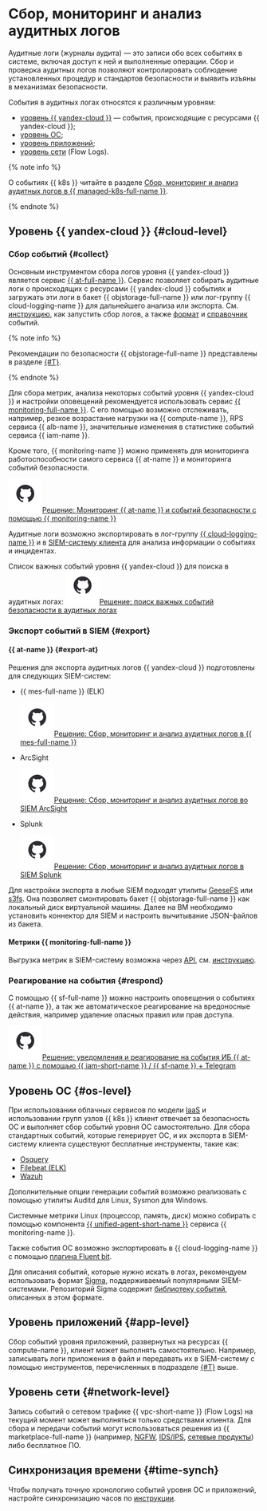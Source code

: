 # Сбор, мониторинг и анализ аудитных логов

Аудитные логи (журналы аудита) — это записи обо всех событиях в системе, включая доступ к ней и выполненные операции. Сбор и проверка аудитных логов позволяют контролировать соблюдение установленных процедур и стандартов безопасности и выявить изъяны в механизмах безопасности.

События в аудитных логах относятся к различным уровням:
- [уровень {{ yandex-cloud }}](#cloud-level) — события, происходящие с ресурсами {{ yandex-cloud }};
- [уровень ОС](#os-level);
- [уровень приложений](#app-level);
- [уровень сети](#network-level) (Flow Logs).

{% note info %}

О событиях {{ k8s }} читайте в разделе [Сбор, мониторинг и анализ аудитных логов в {{ managed-k8s-full-name }}](./kubernetes.md#collection-monitoring-analysis-audit-logs).

{% endnote %}

## Уровень {{ yandex-cloud }} {#cloud-level}

### Сбор событий {#collect}

Основным инструментом сбора логов уровня {{ yandex-cloud }} является сервис [{{ at-full-name }}](../../audit-trails/concepts/index.md). Сервис позволяет собирать аудитные логи о происходящих с ресурсами {{ yandex-cloud }} событиях и загружать эти логи в бакет {{ objstorage-full-name }} или лог-группу {{ cloud-logging-name }} для дальнейшего анализа или экспорта. См. [инструкцию](../../audit-trails/quickstart.md), как запустить сбор логов, а также [формат](../../audit-trails/concepts/format.md) и [справочник](../../audit-trails/concepts/events.md) событий.

{% note info %}

Рекомендации по безопасности {{ objstorage-full-name }} представлены в разделе [{#T}](secure-config.md#object-storage).

{% endnote %}

 Для сбора метрик, анализа некоторых событий уровня {{ yandex-cloud }} и настройки оповещений рекомендуется использовать сервис [{{ monitoring-full-name }}](../../monitoring/).  С его помощью возможно отслеживать, например, резкое возрастание нагрузки на {{ compute-name }}, RPS сервиса {{ alb-name }}, значительные изменения в статистике событий сервиса {{ iam-name }}.

Кроме того, {{ monitoring-name }} можно применять для мониторинга работоспособности самого сервиса {{ at-name }} и мониторинга событий безопасности.

![](../../_assets/overview/solution-library-icon.svg)[Решение: Мониторинг {{ at-name }} и событий безопасности с помощью {{ monitoring-name }}](https://github.com/yandex-cloud/yc-solution-library-for-security/tree/master/auditlogs/trail_monitoring)

Аудитные логи возможно экспортировать в лог-группу [{{ cloud-logging-name }}](../../logging/) и в [SIEM-систему клиента](#export) для анализа информации о событиях и инцидентах.

Список важных событий уровня {{ yandex-cloud }} для поиска в аудитных логах:
![](../../_assets/overview/solution-library-icon.svg)[Решение: поиск важных событий безопасности в аудитных логах](https://github.com/yandex-cloud/yc-solution-library-for-security/tree/master/auditlogs/_use_cases_and_searches)

### Экспорт событий в SIEM {#export}

#### {{ at-name }} {#export-at}

Решения для экспорта аудитных логов {{ yandex-cloud }} подготовлены для следующих SIEM-систем:

- {{ mes-full-name }} (ELK)

  ![](../../_assets/overview/solution-library-icon.svg)[Решение: Сбор, мониторинг и анализ аудитных логов в {{ mes-full-name }}](https://github.com/yandex-cloud/yc-solution-library-for-security/tree/master/auditlogs/export-auditlogs-to-ELK_main)

- ArcSight

  ![](../../_assets/overview/solution-library-icon.svg)[Решение: Сбор, мониторинг и анализ аудитных логов во SIEM ArcSight](https://github.com/yandex-cloud/yc-solution-library-for-security/tree/master/auditlogs/export-auditlogs-to-ArcSight)

- Splunk

  ![](../../_assets/overview/solution-library-icon.svg)[Решение: Сбор, мониторинг и анализ аудитных логов в SIEM Splunk](https://github.com/yandex-cloud/yc-solution-library-for-security/tree/master/auditlogs/export-auditlogs-to-Splunk)

Для настройки экспорта в любые SIEM подходят утилиты [GeeseFS](../../storage/tools/geesefs.md) или [s3fs](../../storage/tools/s3fs.md). Она позволяет смонтировать бакет {{ objstorage-full-name }} как локальный диск виртуальной машины. Далее на ВМ необходимо установить коннектор для SIEM и настроить вычитывание JSON-файлов из бакета.

#### Метрики {{ monitoring-full-name }}

 Выгрузка метрик в SIEM-систему возможна через [API](../../glossary/rest-api.md), см. [инструкцию](../../monitoring/operations/metric/get.md). 

### Реагирование на события {#respond}

C помощью {{ sf-full-name }} можно настроить оповещения о событиях {{ at-name }}, а так же автоматическое реагирование на вредоносные действия, например  удаление опасных правил или прав доступа.

![](../../_assets/overview/solution-library-icon.svg)[Решение: уведомления и реагирование на события ИБ {{ at-name }} с помощью {{ iam-short-name }} / {{ sf-name }} + Telegram](https://github.com/yandex-cloud/yc-solution-library-for-security/tree/master/auditlogs/trails-function-detector)

## Уровень ОС {#os-level}

При использовании облачных сервисов по модели [IaaS](https://cloud.yandex.ru/blog/posts/2022/01/iaas) и использовании групп узлов {{ k8s }} клиент отвечает за безопасность ОС и выполняет сбор событий уровня ОС самостоятельно. Для сбора стандартных событий, которые генерирует ОС, и их экспорта в SIEM-систему клиента существуют бесплатные инструменты, такие как:
  - [Osquery](https://osquery.io/)
  - [Filebeat (ELK)](https://www.elastic.co/guide/en/beats/filebeat/current/filebeat-module-system.html)
  - [Wazuh](https://documentation.wazuh.com/current/getting-started/use_cases/log_analysis.html)

Дополнительные опции генерации событий возможно реализовать с помощью утилиты Auditd для Linux, Sysmon для Windows.

 Системные метрики Linux (процессор, память, диск) можно собирать с помощью компонента [{{ unified-agent-short-name }}](../../monitoring/concepts/data-collection/unified-agent/index.md) сервиса {{ monitoring-name }}. 

Также события ОС возможно экспортировать в {{ cloud-logging-name }} с  помощью [плагина Fluent bit](https://github.com/yandex-cloud/fluent-bit-plugin-yandex).

Для описания событий, которые нужно искать в логах, рекомендуем использовать формат [Sigma](https://github.com/SigmaHQ/sigma), поддерживаемый популярными SIEM-системами. Репозиторий Sigma содержит [библиотеку событий](https://github.com/SigmaHQ/sigma/tree/master/rules), описанных в этом формате.

## Уровень приложений {#app-level}

Сбор событий уровня приложений, развернутых на ресурсах {{ compute-name }}, клиент может выполнять самостоятельно. Например, записывать логи приложения в файл и передавать их в SIEM-систему с помощью инструментов, перечисленных в подразделе [{#T}](#os-level) выше.

## Уровень сети {#network-level}

Запись событий о сетевом трафике {{ vpc-short-name }} (Flow Logs) на текущий момент может выполняться только средствами клиента. Для сбора и передачи событий могут использоваться решения из {{ marketplace-full-name }} (например, [NGFW](/marketplace?tab=software&search=NGFW), [IDS/IPS](/marketplace?tab=software&search=IDS%2FIPS), [сетевые продукты](/marketplace?categories=network)) либо бесплатное ПО.

## Синхронизация времени {#time-synch}

Чтобы получать точную хронологию событий уровня ОС и приложений, настройте синхронизацию часов по [инструкции](../../compute/tutorials/ntp.md).
